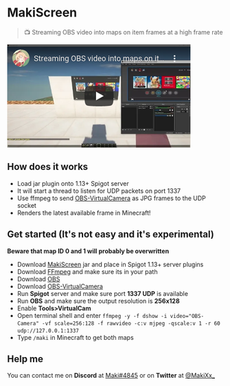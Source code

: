 # MakiScreen
> 📺 Streaming OBS video into maps on item frames at a high frame rate

[![](youtube-embed.png)](https://youtu.be/kyyuanJ6Pt8)

## How does it works

- Load jar plugin onto 1.13+ Spigot server
- It will start a thread to listen for UDP packets on port 1337
- Use ffmpeg to send [OBS-VirtualCamera](https://obsproject.com/forum/resources/obs-virtualcam.539) as JPG frames to the UDP socket
- Renders the latest available frame in Minecraft! 

## Get started (It's not easy and it's experimental)

**Beware that map ID 0 and 1 will probably be overwritten**

- Download [MakiScreen](https://github.com/makitsune/MakiScreen/releases/tag/1.0) jar and place in Spigot 1.13+ server plugins
- Download [FFmpeg](http://ffmpeg.org/download.html) and make sure its in your path
- Download [OBS](https://obsproject.com)
- Download [OBS-VirtualCamera](https://obsproject.com/forum/resources/obs-virtualcam.539)
- Run **Spigot** server and make sure port **1337 UDP** is available
- Run **OBS** and make sure the output resolution is **256x128**
- Enable **Tools>VirtualCam**
- Open terminal shell and enter `ffmpeg -y -f dshow -i video="OBS-Camera" -vf scale=256:128 -f rawvideo -c:v mjpeg -qscale:v 1 -r 60 udp://127.0.0.1:1337`
- Type `/maki` in Minecraft to get both maps

## Help me

You can contact me on **Discord** at [Maki#4845](https://maki.cat/discord) or on **Twitter** at [@MakiXx_](https://twitter.com/MakiXx_)
